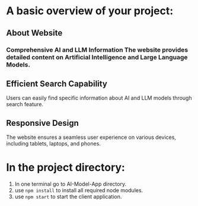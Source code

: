# A basic overview of your project:

## About Website
### Comprehensive AI and LLM Information The website provides detailed content on Artificial Intelligence and Large Language Models.

## Efficient Search Capability
Users can easily find specific information about AI and LLM models through search feature.

## Responsive Design
The website ensures a seamless user experience on various devices, including tablets, laptops, and phones.

# In the project directory:

1. In one terminal go to AI-Model-App directory.
2. use `npm install` to install all required node modules.
3. use `npm start` to start the client application.